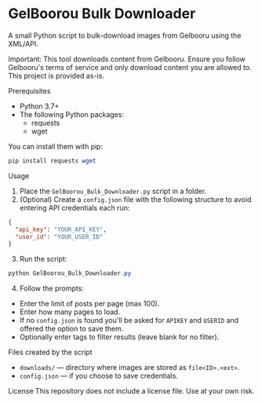 # GelBoorou Bulk Downloader

A small Python script to bulk-download images from Gelbooru using the XML/API.

Important: This tool downloads content from Gelbooru. Ensure you follow Gelbooru's terms of service and only download content you are allowed to. This project is provided as-is.

Prerequisites
- Python 3.7+
- The following Python packages:
  - requests
  - wget

You can install them with pip:

```powershell
pip install requests wget
```

Usage
1. Place the `GelBoorou_Bulk_Downloader.py` script in a folder.
2. (Optional) Create a `config.json` file with the following structure to avoid entering API credentials each run:

```json
{
  "api_key": "YOUR_API_KEY",
  "user_id": "YOUR_USER_ID"
}
```

3. Run the script:

```powershell
python GelBoorou_Bulk_Downloader.py
```

4. Follow the prompts:
- Enter the limit of posts per page (max 100).
- Enter how many pages to load.
- If no `config.json` is found you'll be asked for `APIKEY` and `USERID` and offered the option to save them.
- Optionally enter tags to filter results (leave blank for no filter).

Files created by the script
- `downloads/` — directory where images are stored as `file<ID>.<ext>`.
- `config.json` — if you choose to save credentials.

License
This repository does not include a license file. Use at your own risk.
